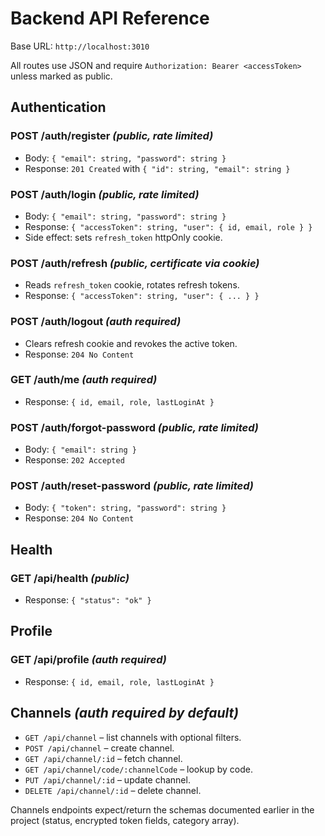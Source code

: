 # Backend API Reference

Base URL: `http://localhost:3010`

All routes use JSON and require `Authorization: Bearer <accessToken>` unless marked as public.

## Authentication

### POST /auth/register *(public, rate limited)*
- Body: `{ "email": string, "password": string }`
- Response: `201 Created` with `{ "id": string, "email": string }`

### POST /auth/login *(public, rate limited)*
- Body: `{ "email": string, "password": string }`
- Response: `{ "accessToken": string, "user": { id, email, role } }`
- Side effect: sets `refresh_token` httpOnly cookie.

### POST /auth/refresh *(public, certificate via cookie)*
- Reads `refresh_token` cookie, rotates refresh tokens.
- Response: `{ "accessToken": string, "user": { ... } }`

### POST /auth/logout *(auth required)*
- Clears refresh cookie and revokes the active token.
- Response: `204 No Content`

### GET /auth/me *(auth required)*
- Response: `{ id, email, role, lastLoginAt }`

### POST /auth/forgot-password *(public, rate limited)*
- Body: `{ "email": string }`
- Response: `202 Accepted`

### POST /auth/reset-password *(public, rate limited)*
- Body: `{ "token": string, "password": string }`
- Response: `204 No Content`

## Health

### GET /api/health *(public)*
- Response: `{ "status": "ok" }`

## Profile

### GET /api/profile *(auth required)*
- Response: `{ id, email, role, lastLoginAt }`

## Channels *(auth required by default)*
- `GET /api/channel` – list channels with optional filters.
- `POST /api/channel` – create channel.
- `GET /api/channel/:id` – fetch channel.
- `GET /api/channel/code/:channelCode` – lookup by code.
- `PUT /api/channel/:id` – update channel.
- `DELETE /api/channel/:id` – delete channel.

Channels endpoints expect/return the schemas documented earlier in the project (status, encrypted token fields, category array).